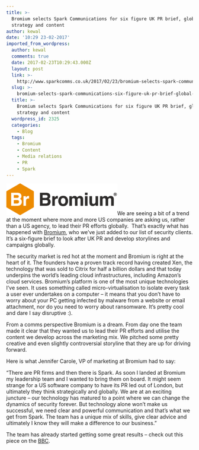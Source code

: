 ```yaml
---
title: >-
  Bromium selects Spark Communications for six figure UK PR brief, global PR
  strategy and content
author: kewal
date: '10:29 23-02-2017'
imported_from_wordpress:
  author: kewal
  comments: true
  date: 2017-02-23T10:29:43.000Z
  layout: post
  link: >-
    http://www.sparkcomms.co.uk/2017/02/23/bromium-selects-spark-communications-six-figure-uk-pr-brief-global-pr-strategy-content/
  slug: >-
    bromium-selects-spark-communications-six-figure-uk-pr-brief-global-pr-strategy-content
  title: >-
    Bromium selects Spark Communications for six figure UK PR brief, global PR
    strategy and content
  wordpress_id: 2325
  categories:
    - Blog
  tags:
    - Bromium
    - Content
    - Media relations
    - PR
    - Spark
---
```


![Bromium_logo](Bromium_logo-300x86.png)We are seeing a bit of a trend at the moment where more and more US companies are asking us, rather than a US agency, to lead their PR efforts globally.  That’s exactly what has happened with [Bromium](http://www.bromium.com), who we’ve just added to our list of security clients. It’s a six-figure brief to look after UK PR and develop storylines and campaigns globally.

The security market is red hot at the moment and Bromium is right at the heart of it. The founders have a proven track record having created Xen, the technology that was sold to Citrix for half a billion dollars and that today underpins the world’s leading cloud infrastructures, including Amazon’s cloud services. Bromium’s platform is one of the most unique technologies I’ve seen. It uses something called micro-virtualisation to isolate every task a user ever undertakes on a computer – it means that you don’t have to worry about your PC getting infected by malware from a website or email attachment, nor do you need to worry about ransomware. It’s pretty cool and dare I say disruptive :).

From a comms perspective Bromium is a dream. From day one the team made it clear that they wanted us to lead their PR efforts and utilise the content we develop across the marketing mix. We pitched some pretty creative and even slightly controversial storyline that they are up for driving forward.

Here is what Jennifer Carole, VP of marketing at Bromium had to say:

“There are PR firms and then there is Spark. As soon I landed at Bromium my leadership team and I wanted to bring them on board. It might seem strange for a US software company to have its PR led out of London, but ultimately they think strategically and globally. We are at an exciting juncture – our technology has matured to a point where we can change the dynamics of security forever. But technology alone won’t make us successful, we need clear and powerful communication and that’s what we get from Spark. The team has a unique mix of skills, give clear advice and ultimately I know they will make a difference to our business.”

The team has already started getting some great results – check out this piece on the [BBC](http://www.bbc.co.uk/news/business-38829663).

